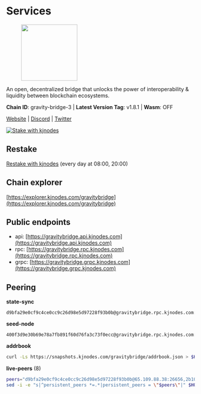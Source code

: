 # Services

<figure><img src="https://raw.githubusercontent.com/kj89/testnet_manuals/main/pingpub/logos/gravitybridge.png" width="150" alt=""><figcaption></figcaption></figure>

An open, decentralized bridge that unlocks the power of  interoperability & liquidity between blockchain ecosystems.

**Chain ID**: gravity-bridge-3 | **Latest Version Tag**: v1.8.1 | **Wasm**: OFF

[Website](https://www.gravitybridge.net) | [Discord](https://discord.gg/ARV8dTSjAk) | [Twitter](https://twitter.com/gravity_bridge)

[![Stake with kjnodes](https://i.ibb.co/cr44Q8j/button-stake-with-kjnodes.png)](https://restake.app/gravitybridge/gravityvaloper1nw3uavthnjwsgrrjzav2wdg9m0pw7k4fc7hvlz)

## Restake

[Restake with kjnodes](https://restake.app/gravitybridge/gravityvaloper1nw3uavthnjwsgrrjzav2wdg9m0pw7k4fc7hvlz) (every day at 08:00, 20:00)
## Chain explorer
[https://explorer.kjnodes.com/gravitybridge](https://explorer.kjnodes.com/gravitybridge)

## Public endpoints

* api: [https://gravitybridge.api.kjnodes.com](https://gravitybridge.api.kjnodes.com)
* rpc: [https://gravitybridge.rpc.kjnodes.com](https://gravitybridge.rpc.kjnodes.com)
* grpc: [https://gravitybridge.grpc.kjnodes.com](https://gravitybridge.grpc.kjnodes.com)

## Peering

**state-sync**

```text
d9bfa29e0cf9c4ce0cc9c26d98e5d97228f93b0b@gravitybridge.rpc.kjnodes.com:26656
```

**seed-node**

```text
400f3d9e30b69e78a7fb891f60d76fa3c73f0ecc@gravitybridge.rpc.kjnodes.com:26659
```

**addrbook**
```bash
curl -Ls https://snapshots.kjnodes.com/gravitybridge/addrbook.json > $HOME/.gravity/config/addrbook.json
```

**live-peers** (8)
```bash
peers="d9bfa29e0cf9c4ce0cc9c26d98e5d97228f93b0b@65.109.88.38:26656,2b107c598194efa2efb04cbd395528900ffb1b1c@65.108.104.113:26656,77367b424f624c4f9f423267dd8d4d559b289b62@167.235.9.250:26656,46374f308b7cbf6a8d8242bad8666760b433cb9d@62.171.164.145:26656,0a8487549154b7dd96fd0af1843ecfa62246f816@18.144.134.123:26656,8bc91ffabd860b6b54766ac3788d7c284e45b964@174.138.30.240:26656,6ffe5233bf6830532cc8b99eac83d9439f70881f@13.124.101.116:26656,1f43c723cb26092e20263905cbd71609d87a9c00@172.104.202.149:26656"
sed -i -e "s|^persistent_peers *=.*|persistent_peers = \"$peers\"|" $HOME/.gravity/config/config.toml
```
